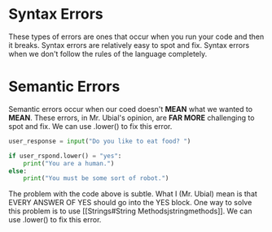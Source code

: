 # Syntax Errors

These types of errors are ones that occur when you run your code and then it breaks.
Syntax errors are relatively easy to spot and fix.
Syntax errors when we don't follow the rules of the language completely.
# Semantic Errors

Semantic errors occur when our coed doesn't **MEAN** what we wanted to **MEAN**.
These errors, in Mr. Ubial's opinion, are **FAR MORE** challenging to spot and fix.
We can use .lower() to fix this error.
```python
user_response = input("Do you like to eat food? ")

if user_rspond.lower() = "yes":
	print("You are a human.")
else:
	print("You must be some sort of robot.")
```
The problem with the code above is subtle. What I (Mr. Ubial) mean is that EVERY ANSWER OF YES should go into the YES block.
One way to solve this problem is to use [[Strings#String Methodsjstringmethods]].
We can use .lower() to fix this error.


